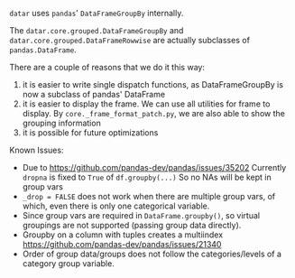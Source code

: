 
`datar` uses `pandas`' `DataFrameGroupBy` internally.

The `datar.core.grouped.DataFrameGroupBy` and `datar.core.grouped.DataFrameRowwise` are actually subclasses of `pandas.DataFrame`.

There are a couple of reasons that we do it this way:

1. it is easier to write single dispatch functions, as DataFrameGroupBy is now a
   subclass of pandas' DataFrame
2. it is easier to display the frame. We can use all utilities for frame to
   display. By `core._frame_format_patch.py`, we are also able to show the
   grouping information
3. it is possible for future optimizations


Known Issues:
- Due to https://github.com/pandas-dev/pandas/issues/35202
        Currently `dropna` is fixed to `True` of `df.groupby(...)`
        So no NAs will be kept in group vars
- `_drop = FALSE` does not work when there are multiple group vars,
        of which, even there is only one categorical variable.
- Since group vars are required in `DataFrame.groupby()`, so virtual
        groupings are not supported (passing group data directly).
- Groupby on a column with tuples creates a multiindex
        https://github.com/pandas-dev/pandas/issues/21340
- Order of group data/groups does not follow the categories/levels of
        a category group variable.
